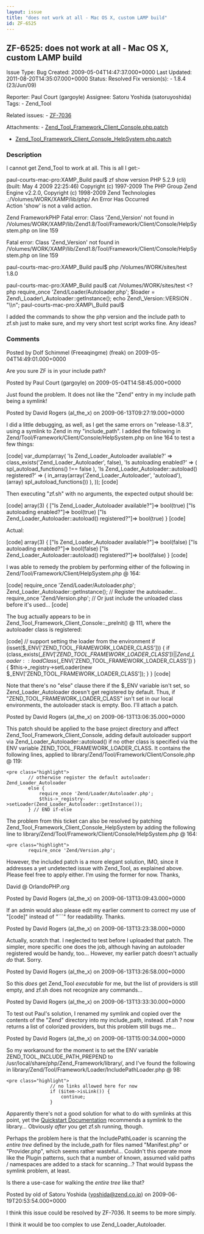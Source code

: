 ```yaml
---
layout: issue
title: "does not work at all - Mac OS X, custom LAMP build"
id: ZF-6525
---
```


ZF-6525: does not work at all - Mac OS X, custom LAMP build
-----------------------------------------------------------

 Issue Type: Bug Created: 2009-05-04T14:47:37.000+0000 Last Updated: 2011-08-20T14:35:07.000+0000 Status: Resolved Fix version(s): - 1.8.4 (23/Jun/09)
 
 Reporter:  Paul Court (gargoyle)  Assignee:  Satoru Yoshida (satoruyoshida)  Tags: - Zend\_Tool
 
 Related issues: - [ZF-7036](/issues/browse/ZF-7036)
 
 Attachments: - [Zend\_Tool\_Framework\_Client\_Console.php.patch](/issues/secure/attachment/12008/Zend_Tool_Framework_Client_Console.php.patch)
- [Zend\_Tool\_Framework\_Client\_Console\_HelpSystem.php.patch](/issues/secure/attachment/12009/Zend_Tool_Framework_Client_Console_HelpSystem.php.patch)
 
### Description

I cannot get Zend\_Tool to work at all. This is all I get:-

paul-courts-mac-pro:XAMP\_Build paul$ zf show version PHP 5.2.9 (cli) (built: May 4 2009 22:25:46) Copyright (c) 1997-2009 The PHP Group Zend Engine v2.2.0, Copyright (c) 1998-2009 Zend Technologies .:/Volumes/WORK/XAMP/lib/php/ An Error Has Occurred  
 Action 'show' is not a valid action.

Zend FrameworkPHP Fatal error: Class 'Zend\_Version' not found in /Volumes/WORK/XAMP/lib/Zend1.8/Tool/Framework/Client/Console/HelpSystem.php on line 159

Fatal error: Class 'Zend\_Version' not found in /Volumes/WORK/XAMP/lib/Zend1.8/Tool/Framework/Client/Console/HelpSystem.php on line 159

paul-courts-mac-pro:XAMP\_Build paul$ php /Volumes/WORK/sites/test 1.8.0

paul-courts-mac-pro:XAMP\_Build paul$ cat /Volumes/WORK/sites/test <?php require\_once 'Zend/Loader/Autoloader.php'; $loader = Zend\_Loader\_Autoloader::getInstance(); echo Zend\_Version::VERSION . "\\n"; paul-courts-mac-pro:XAMP\_Build paul$

I added the commands to show the php version and the include path to zf.sh just to make sure, and my very short test script works fine. Any ideas?

 

 

### Comments

Posted by Dolf Schimmel (Freeaqingme) (freak) on 2009-05-04T14:49:01.000+0000

Are you sure ZF is in your include path?

 

 

Posted by Paul Court (gargoyle) on 2009-05-04T14:58:45.000+0000

Just found the problem. It does not like the "Zend" entry in my include path being a symlink!

 

 

Posted by David Rogers (al\_the\_x) on 2009-06-13T09:27:19.000+0000

I did a little debugging, as well, as I get the same errors on "release-1.8.3", using a symlink to Zend in my "include\_path". I added the following in Zend/Tool/Framework/Client/Console/HelpSystem.php on line 164 to test a few things:

[code] var\_dump(array( 'Is Zend\_Loader\_Autoloader available?' => class\_exists('Zend\_Loader\_Autoloader', false), 'Is autoloading enabled?' => ( spl\_autoload\_functions() !== false ), 'Is Zend\_Loader\_Autoloader::autoload() registered?' => ( in\_array(array('Zend\_Loader\_Autoloader', 'autoload'), (array) spl\_autoload\_functions()) ), )); [code]

Then executing "zf.sh" with no arguments, the expected output should be:

[code] array(3) { ["Is Zend\_Loader\_Autoloader available?"]=> bool(true) ["Is autoloading enabled?"]=> bool(true) ["Is Zend\_Loader\_Autoloader::autoload() registered?"]=> bool(true) } [code]

Actual:

[code] array(3) { ["Is Zend\_Loader\_Autoloader available?"]=> bool(false) ["Is autoloading enabled?"]=> bool(false) ["Is Zend\_Loader\_Autoloader::autoload() registered?"]=> bool(false) } [code]

I was able to remedy the problem by performing either of the following in Zend/Tool/Framework/Client/HelpSystem.php @ 164:

[code] require\_once 'Zend/Loader/Autoloader.php'; Zend\_Loader\_Autoloader::getInstance(); // Register the autoloader... require\_once 'Zend/Version.php'; // Or just include the unloaded class before it's used... [code]

The bug actually appears to be in Zend\_Tool\_Framework\_Client\_Console::\_preInit() @ 111, where the autoloader class is registered:

[code] // support setting the loader from the environment if (isset($\_ENV['ZEND\_TOOL\_FRAMEWORK\_LOADER\_CLASS'])) { if (class\_exists($\_ENV['ZEND\_TOOL\_FRAMEWORK\_LOADER\_CLASS']) || Zend\_Loader::loadClass($\_ENV['ZEND\_TOOL\_FRAMEWORK\_LOADER\_CLASS']) ) { $this->\_registry->setLoader(new $\_ENV['ZEND\_TOOL\_FRAMEWORK\_LOADER\_CLASS']); } } [code]

Note that there's no "else" clause there if the $\_ENV variable isn't set, so Zend\_Loader\_Autoloader doesn't get registered by default. Thus, if "ZEND\_TOOL\_FRAMEWORK\_LOADER\_CLASS" isn't set in our local environments, the autoloader stack is empty. Boo. I'll attach a patch.

 

 

Posted by David Rogers (al\_the\_x) on 2009-06-13T13:06:35.000+0000

This patch should be applied to the base project directory and affect Zend\_Tool\_Framework\_Client\_Console, adding default autoloader support via Zend\_Loader\_Autoloader::autoload() if no other class is specified via the ENV variable ZEND\_TOOL\_FRAMEWORK\_LOADER\_CLASS. It contains the following lines, applied to library/Zend/Tool/Framework/Client/Console.php @ 119:

 
    <pre class="highlight">
            // otherwise register the default autoloader: Zend_Loader_Autoloader
            else {
                require_once 'Zend/Loader/Autoloader.php';
                $this->_registry->setLoader(Zend_Loader_Autoloader::getInstance());
            } // END if-else


The problem from this ticket can also be resolved by patching Zend\_Tool\_Framework\_Client\_Console\_HelpSystem by adding the following line to library/Zend/Tool/Framework/Client/Console/HelpSystem.php @ 164:

 
    <pre class="highlight">
            require_once 'Zend/Version.php';


However, the included patch is a more elegant solution, IMO, since it addresses a yet undetected issue with Zend\_Tool, as explained above. Please feel free to apply either. I'm using the former for now. Thanks,

David @ OrlandoPHP.org

 

 

Posted by David Rogers (al\_the\_x) on 2009-06-13T13:09:43.000+0000

If an admin would also please edit my earlier comment to correct my use of "[code]" instead of "```" for readability. Thanks.

 

 

Posted by David Rogers (al\_the\_x) on 2009-06-13T13:23:38.000+0000

Actually, scratch that. I neglected to test before I uploaded that patch. The simpler, more specific one does the job, although having an autoloader registered would be handy, too... However, my earlier patch doesn't actually _do_ that. Sorry.

 

 

Posted by David Rogers (al\_the\_x) on 2009-06-13T13:26:58.000+0000

So this _does_ get Zend\_Tool _executable_ for me, but the list of providers is still empty, and zf.sh does not recognize any commands...

 

 

Posted by David Rogers (al\_the\_x) on 2009-06-13T13:33:30.000+0000

To test out Paul's solution, I renamed my symlink and copied over the contents of the "Zend" directory into my include\_path, instead. zf.sh ? now returns a list of colorized providers, but this problem still bugs me...

 

 

Posted by David Rogers (al\_the\_x) on 2009-06-13T15:00:34.000+0000

So my workaround for the moment is to set the ENV variable ZEND\_TOOL\_INCLUDE\_PATH\_PREPEND to /usr/local/share/php/Zend\_Framework/library/, and I've found the following in library/Zend/Tool/Framework/Loader/IncludePathLoader.php @ 98:

 
    <pre class="highlight">
                    // no links allowed here for now
                    if ($item->isLink()) {
                        continue;
                    }


Apparently there's not a good solution for what to do with symlinks at this point, yet the [Quickstart Documentation](http://framework.zend.com/docs/quickstart/create-your-project) recommends a symlink to the library... Obviously _after_ you get zf.sh running, though.

Perhaps the problem here is that the IncludePathLoader is scanning the _entire tree_ defined by the include\_path for files named "Manifest.php" or "Provider.php", which seems rather wasteful... Couldn't this operate more like the Plugin patterns, such that a number of known, assumed valid paths / namespaces are added to a stack for scanning...? That would bypass the symlink problem, at least.

Is there a use-case for walking the _entire tree_ like that?

 

 

Posted by old of Satoru Yoshida (yoshida@zend.co.jp) on 2009-06-19T20:53:54.000+0000

I think this issue could be resolved by ZF-7036. It seems to be more simply.

I think it would be too complex to use Zend\_Loader\_Autoloader.

 

 